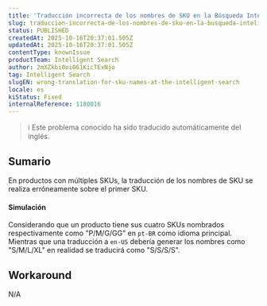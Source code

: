 ```yaml
---
title: 'Traducción incorrecta de los nombres de SKU en la Búsqueda Inteligente'
slug: traduccion-incorrecta-de-los-nombres-de-sku-en-la-busqueda-inteligente
status: PUBLISHED
createdAt: 2025-10-16T20:37:01.505Z
updatedAt: 2025-10-16T20:37:01.505Z
contentType: knownIssue
productTeam: Intelligent Search
author: 2mXZkbi0oi061KicTExNjo
tag: Intelligent Search
slugEN: wrong-translation-for-sku-names-at-the-intelligent-search
locale: es
kiStatus: Fixed
internalReference: 1180016
---
```


>ℹ️ Este problema conocido ha sido traducido automáticamente del inglés.

## Sumario


En productos con múltiples SKUs, la traducción de los nombres de SKU se realiza erróneamente sobre el primer SKU.


#### Simulación


Considerando que un producto tiene sus cuatro SKUs nombrados respectivamente como "P/M/G/GG" en `pt-BR` como idioma principal. Mientras que una traducción a `en-US` debería generar los nombres como "S/M/L/XL" en realidad se traducirá como "S/S/S/S".

## Workaround


N/A


